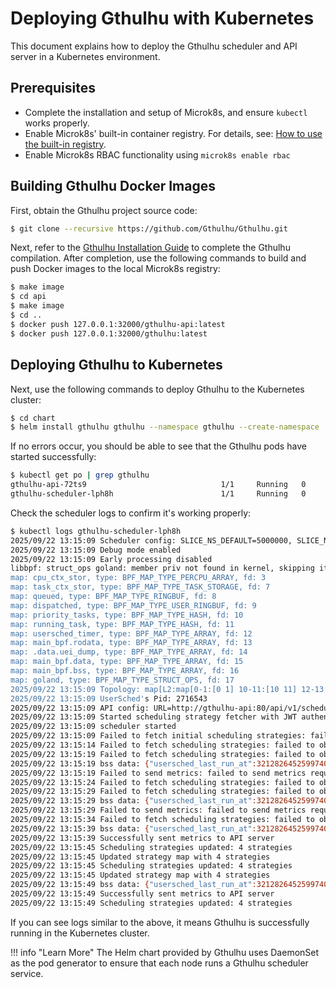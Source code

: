 # Deploying Gthulhu with Kubernetes

This document explains how to deploy the Gthulhu scheduler and API server in a Kubernetes environment.

## Prerequisites

- Complete the installation and setup of Microk8s, and ensure `kubectl` works properly.
- Enable Microk8s' built-in container registry. For details, see: [How to use the built-in registry](https://microk8s.io/docs/registry-built-in).
- Enable Microk8s RBAC functionality using `microk8s enable rbac`

## Building Gthulhu Docker Images

First, obtain the Gthulhu project source code:
```sh
$ git clone --recursive https://github.com/Gthulhu/Gthulhu.git
```

Next, refer to the [Gthulhu Installation Guide](https://gthulhu.github.io/docs/installation.en/) to complete the Gthulhu compilation.
After completion, use the following commands to build and push Docker images to the local Microk8s registry:

```sh
$ make image
$ cd api
$ make image
$ cd ..
$ docker push 127.0.0.1:32000/gthulhu-api:latest
$ docker push 127.0.0.1:32000/gthulhu:latest
```

## Deploying Gthulhu to Kubernetes

Next, use the following commands to deploy Gthulhu to the Kubernetes cluster:

```sh
$ cd chart
$ helm install gthulhu gthulhu --namespace gthulhu --create-namespace
```

If no errors occur, you should be able to see that the Gthulhu pods have started successfully:

```sh
$ kubectl get po | grep gthulhu
gthulhu-api-72ts9                              1/1     Running   0              9s
gthulhu-scheduler-lph8h                        1/1     Running   0              9s
```

Check the scheduler logs to confirm it's working properly:

```sh
$ kubectl logs gthulhu-scheduler-lph8h
2025/09/22 13:15:09 Scheduler config: SLICE_NS_DEFAULT=5000000, SLICE_NS_MIN=500000
2025/09/22 13:15:09 Debug mode enabled
2025/09/22 13:15:09 Early processing disabled
libbpf: struct_ops goland: member priv not found in kernel, skipping it as it's set to zero
map: cpu_ctx_stor, type: BPF_MAP_TYPE_PERCPU_ARRAY, fd: 3
map: task_ctx_stor, type: BPF_MAP_TYPE_TASK_STORAGE, fd: 7
map: queued, type: BPF_MAP_TYPE_RINGBUF, fd: 8
map: dispatched, type: BPF_MAP_TYPE_USER_RINGBUF, fd: 9
map: priority_tasks, type: BPF_MAP_TYPE_HASH, fd: 10
map: running_task, type: BPF_MAP_TYPE_HASH, fd: 11
map: usersched_timer, type: BPF_MAP_TYPE_ARRAY, fd: 12
map: main_bpf.rodata, type: BPF_MAP_TYPE_ARRAY, fd: 13
map: .data.uei_dump, type: BPF_MAP_TYPE_ARRAY, fd: 14
map: main_bpf.data, type: BPF_MAP_TYPE_ARRAY, fd: 15
map: main_bpf.bss, type: BPF_MAP_TYPE_ARRAY, fd: 16
map: goland, type: BPF_MAP_TYPE_STRUCT_OPS, fd: 17
2025/09/22 13:15:09 Topology: map[L2:map[0-1:[0 1] 10-11:[10 11] 12-13:[12 13] 14-15:[14 15] 16-19:[16 17 18 19] 2-3:[2 3] 4-5:[4 5] 6-7:[6 7] 8-9:[8 9]] L3:map[0-19:[0 1 2 3 4 5 6 7 8 9 10 11 12 13 14 15 16 17 18 19]]]
2025/09/22 13:15:09 UserSched's Pid: 2716543
2025/09/22 13:15:09 API config: URL=http://gthulhu-api:80/api/v1/scheduling/strategies, Interval=5 seconds
2025/09/22 13:15:09 Started scheduling strategy fetcher with JWT authentication, interval 5 seconds
2025/09/22 13:15:09 scheduler started
2025/09/22 13:15:09 Failed to fetch initial scheduling strategies: failed to obtain JWT token: failed to send token request: Post "http://gthulhu-api:80/api/v1/auth/token": dial tcp 10.152.183.54:80: connect: connection refused
2025/09/22 13:15:14 Failed to fetch scheduling strategies: failed to obtain JWT token: failed to send token request: Post "http://gthulhu-api:80/api/v1/auth/token": dial tcp 10.152.183.54:80: connect: connection refused
2025/09/22 13:15:19 Failed to fetch scheduling strategies: failed to obtain JWT token: failed to send token request: Post "http://gthulhu-api:80/api/v1/auth/token": dial tcp 10.152.183.54:80: connect: connection refused
2025/09/22 13:15:19 bss data: {"usersched_last_run_at":3212826452599740,"nr_queued":0,"nr_scheduled":0,"nr_running":1,"nr_online_cpus":20,"nr_user_dispatches":90846,"nr_kernel_dispatches":5,"nr_cancel_dispatches":0,"nr_bounce_dispatches":0,"nr_failed_dispatches":0,"nr_sched_congested":0}
2025/09/22 13:15:19 Failed to send metrics: failed to send metrics request: failed to obtain JWT token: failed to send token request: Post "http://gthulhu-api:80/api/v1/auth/token": dial tcp 10.152.183.54:80: connect: connection refused
2025/09/22 13:15:24 Failed to fetch scheduling strategies: failed to obtain JWT token: failed to send token request: Post "http://gthulhu-api:80/api/v1/auth/token": dial tcp 10.152.183.54:80: connect: connection refused
2025/09/22 13:15:29 Failed to fetch scheduling strategies: failed to obtain JWT token: failed to send token request: Post "http://gthulhu-api:80/api/v1/auth/token": dial tcp 10.152.183.54:80: connect: connection refused
2025/09/22 13:15:29 bss data: {"usersched_last_run_at":3212826452599740,"nr_queued":1,"nr_scheduled":0,"nr_running":2,"nr_online_cpus":20,"nr_user_dispatches":174142,"nr_kernel_dispatches":9,"nr_cancel_dispatches":0,"nr_bounce_dispatches":0,"nr_failed_dispatches":0,"nr_sched_congested":0}
2025/09/22 13:15:29 Failed to send metrics: failed to send metrics request: failed to obtain JWT token: failed to send token request: Post "http://gthulhu-api:80/api/v1/auth/token": dial tcp 10.152.183.54:80: connect: connection refused
2025/09/22 13:15:34 Failed to fetch scheduling strategies: failed to obtain JWT token: failed to send token request: Post "http://gthulhu-api:80/api/v1/auth/token": dial tcp 10.152.183.54:80: connect: connection refused
2025/09/22 13:15:39 bss data: {"usersched_last_run_at":3212826452599740,"nr_queued":0,"nr_scheduled":0,"nr_running":2,"nr_online_cpus":20,"nr_user_dispatches":263151,"nr_kernel_dispatches":11,"nr_cancel_dispatches":0,"nr_bounce_dispatches":0,"nr_failed_dispatches":0,"nr_sched_congested":0}
2025/09/22 13:15:39 Successfully sent metrics to API server
2025/09/22 13:15:45 Scheduling strategies updated: 4 strategies
2025/09/22 13:15:45 Updated strategy map with 4 strategies
2025/09/22 13:15:45 Scheduling strategies updated: 4 strategies
2025/09/22 13:15:45 Updated strategy map with 4 strategies
2025/09/22 13:15:49 bss data: {"usersched_last_run_at":3212826452599740,"nr_queued":0,"nr_scheduled":0,"nr_running":9,"nr_online_cpus":20,"nr_user_dispatches":367610,"nr_kernel_dispatches":15,"nr_cancel_dispatches":0,"nr_bounce_dispatches":0,"nr_failed_dispatches":0,"nr_sched_congested":0}
2025/09/22 13:15:49 Successfully sent metrics to API server
2025/09/22 13:15:49 Scheduling strategies updated: 4 strategies
```

If you can see logs similar to the above, it means Gthulhu is successfully running in the Kubernetes cluster.

!!! info "Learn More"
    The Helm chart provided by Gthulhu uses DaemonSet as the pod generator to ensure that each node runs a Gthulhu scheduler service.